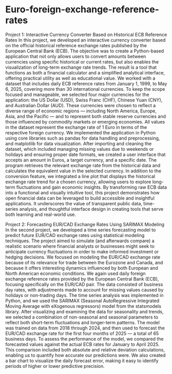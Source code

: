 # Euro-foreign-exchange-reference-rates
Project 1: Interactive Currency Converter Based on Historical ECB Reference Rates
In this project, we developed an interactive currency converter based on the official historical reference exchange rates published by the European Central Bank (ECB). The objective was to create a Python-based application that not only allows users to convert amounts between currencies using specific historical or current rates, but also enables the visualization of long-term exchange rate trends. The result is a tool that functions as both a financial calculator and a simplified analytical interface, offering practical utility as well as educational value.
We worked with a dataset that includes daily ECB reference rates from January 1, 1999, to May 6, 2025, covering more than 30 international currencies. To keep the scope focused and manageable, we selected four major currencies for the application: the US Dollar (USD), Swiss Franc (CHF), Chinese Yuan (CNY), and Australian Dollar (AUD). These currencies were chosen to reflect a diverse range of economic regions — including North America, Europe, Asia, and the Pacific — and to represent both stable reserve currencies and those influenced by commodity markets or emerging economies. All values in the dataset represent the exchange rate of 1 Euro in terms of the respective foreign currency.
We implemented the application in Python using core libraries such as pandas for data handling and preprocessing, and matplotlib for data visualization. After importing and cleaning the dataset, which included managing missing values due to weekends or holidays and ensuring proper date formats, we created a user interface that accepts an amount in Euros, a target currency, and a specific date. The program retrieves the relevant exchange rate from the historical data and calculates the equivalent value in the selected currency. In addition to the conversion feature, we integrated a line plot that displays the historical exchange rate trend for a chosen currency, allowing users to explore long-term fluctuations and gain economic insights.
By transforming raw ECB data into a functional and visually intuitive tool, this project demonstrates how open financial data can be leveraged to build accessible and insightful applications. It underscores the value of transparent public data, time-series analysis, and thoughtful interface design in creating tools that serve both learning and real-world use.

Project 2: Forecasting EUR/CAD Exchange Rates Using SARIMAX Modeling
In the second project, we developed a time series forecasting model to predict future EUR/CAD exchange rates using statistical modeling techniques. The project aimed to simulate (and afterwards compare) a realistic scenario where financial analysts or businesses might seek to anticipate currency fluctuations in order to make informed investment or hedging decisions. We focused on modeling the EUR/CAD exchange rate because of its relevance for trade between the Eurozone and Canada, and because it offers interesting dynamics influenced by both European and North American economic conditions. 
We again used daily foreign exchange reference rates provided by the European Central Bank (ECB), focusing specifically on the EUR/CAD pair. The data consisted of business day rates, with adjustments made to account for missing values caused by holidays or non-trading days.
The time series analysis was implemented in Python, and we used the SARIMAX (Seasonal AutoRegressive Integrated Moving Average with eXogenous regressors) model from the statsmodels library. After visualizing and examining the data for seasonality and trends, we selected a combination of non-seasonal and seasonal parameters to reflect both short-term fluctuations and longer-term patterns. The model was trained on data from 2018 through 2024, and then used to forecast the EUR/CAD exchange rate for the first four months of 2025 — a total of 65 business days.
To assess the performance of the model, we compared the forecasted values against the actual ECB rates for January to April 2025. This comparison included both absolute and relative deviation calculations, enabling us to quantify how accurate our predictions were. We also created a bar chart to visualize the daily forecast error, making it easy to identify periods of higher or lower predictive precision.
